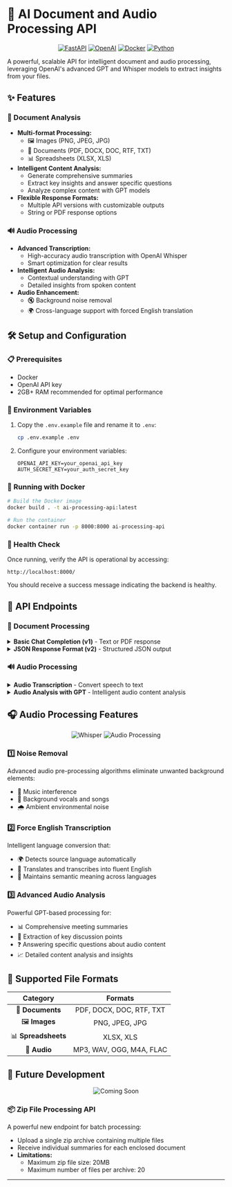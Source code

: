 # 🚀 AI Document and Audio Processing API

<div align="center">

[![FastAPI](https://img.shields.io/badge/FastAPI-005571?style=for-the-badge&logo=fastapi)](https://fastapi.tiangolo.com/)
[![OpenAI](https://img.shields.io/badge/OpenAI-412991?style=for-the-badge&logo=openai&logoColor=white)](https://openai.com/)
[![Docker](https://img.shields.io/badge/Docker-2496ED?style=for-the-badge&logo=docker&logoColor=white)](https://www.docker.com/)
[![Python](https://img.shields.io/badge/Python-3776AB?style=for-the-badge&logo=python&logoColor=white)](https://www.python.org/)

</div>

A powerful, scalable API for intelligent document and audio processing, leveraging OpenAI's advanced GPT and Whisper models to extract insights from your files.

## ✨ Features

### 📄 Document Analysis
- **Multi-format Processing:**
  - 🖼️ Images (PNG, JPEG, JPG)
  - 📝 Documents (PDF, DOCX, DOC, RTF, TXT)
  - 📊 Spreadsheets (XLSX, XLS)
- **Intelligent Content Analysis:**
  - Generate comprehensive summaries
  - Extract key insights and answer specific questions
  - Analyze complex content with GPT models
- **Flexible Response Formats:**
  - Multiple API versions with customizable outputs
  - String or PDF response options

### 🔊 Audio Processing
- **Advanced Transcription:**
  - High-accuracy audio transcription with OpenAI Whisper
  - Smart optimization for clear results
- **Intelligent Audio Analysis:**
  - Contextual understanding with GPT
  - Detailed insights from spoken content
- **Audio Enhancement:**
  - 🔇 Background noise removal
  - 🌍 Cross-language support with forced English translation

## 🛠️ Setup and Configuration

### 📋 Prerequisites

- Docker
- OpenAI API key
- 2GB+ RAM recommended for optimal performance

### 🔐 Environment Variables

1. Copy the `.env.example` file and rename it to `.env`:
   ```bash
   cp .env.example .env
   ```
   
2. Configure your environment variables:
   ```
   OPENAI_API_KEY=your_openai_api_key
   AUTH_SECRET_KEY=your_auth_secret_key
   ```

### 🐳 Running with Docker

```bash
# Build the Docker image
docker build . -t ai-processing-api:latest

# Run the container
docker container run -p 8000:8000 ai-processing-api
```

### 🔄 Health Check

Once running, verify the API is operational by accessing:
```
http://localhost:8000/
```
You should receive a success message indicating the backend is healthy.

## 🔌 API Endpoints

### 📝 Document Processing

<details>
<summary><b>Basic Chat Completion (v1)</b> - Text or PDF response</summary>

#### Endpoint
```
POST /v1/chat-completion
```

#### Request

```bash
curl --location 'http://localhost:8000/v1/chat-completion' \
--header 'Authorization: your_auth_secret_key' \
--form 'file=@"/path/to/document.pdf"' \
--form 'prompt="Summarize this document"' \
--form 'response_type="string"' \
--form 'model_name="gpt-4o-mini"'
```

#### Parameters

| Parameter | Type | Required | Description |
|-----------|------|----------|-------------|
| `file` | File | Yes | The document file (PDF, Image, Word, Excel, etc.) |
| `prompt` | String | Yes | Your instruction for analyzing the document |
| `response_type` | String | No | Response format: `string` or `pdf` (default: `string`) |
| `model_name` | String | No | OpenAI model: `gpt-4o` or `gpt-4o-mini` (default: `gpt-4o-mini`) |
| `sheet_names` | String | No | For Excel files, comma-separated sheet names |

</details>

<details>
<summary><b>JSON Response Format (v2)</b> - Structured JSON output</summary>

#### Endpoint
```
POST /v2/chat-completion
```

#### Request

```bash
curl --location 'http://localhost:8000/v2/chat-completion' \
--header 'Authorization: your_auth_secret_key' \
--form 'file=@"/path/to/document.pdf"' \
--form 'prompt="Summarize this document"' \
--form 'model_name="gpt-4o-mini"' \
--form 'temperature=0.7'
```

#### Parameters

| Parameter | Type | Required | Description |
|-----------|------|----------|-------------|
| `file` | File | Yes | The document file to analyze |
| `prompt` | String | Yes | Your instruction for analyzing the document |
| `model_name` | String | No | OpenAI model: `gpt-4o` or `gpt-4o-mini` (default: `gpt-4o-mini`) |
| `temperature` | Float | No | Model temperature (0.0-2.0) (default: 0.6) |

</details>

### 🔊 Audio Processing

<details>
<summary><b>Audio Transcription</b> - Convert speech to text</summary>

#### Endpoint
```
POST /audio-transcription
```

#### Request

```bash
curl --location 'http://localhost:8000/audio-transcription' \
--header 'Authorization: your_auth_secret_key' \
--form 'file=@"/path/to/audio.mp3"' \
--form 'remove_noise="true"' \
--form 'force_english="true"'
```

#### Parameters

| Parameter | Type | Required | Description |
|-----------|------|----------|-------------|
| `file` | File | Yes | Audio file (mp3, wav, ogg, m4a, flac) |
| `remove_noise` | Boolean | No | Apply noise removal (default: true) |
| `force_english` | Boolean | No | Force English transcription (default: true) |

</details>

<details>
<summary><b>Audio Analysis with GPT</b> - Intelligent audio content analysis</summary>

#### Endpoint
```
POST /audio-analysis
```

#### Request

```bash
curl --location 'http://localhost:8000/audio-analysis' \
--header 'Authorization: your_auth_secret_key' \
--form 'file=@"/path/to/audio.mp3"' \
--form 'prompt="Summarize the key points from this meeting"' \
--form 'remove_noise="true"' \
--form 'force_english="true"' \
--form 'model_name="gpt-4o"'
```

#### Parameters

| Parameter | Type | Required | Description |
|-----------|------|----------|-------------|
| `file` | File | Yes | Audio file to analyze |
| `prompt` | String | Yes | Analysis instructions for GPT |
| `remove_noise` | Boolean | No | Apply noise removal (default: true) |
| `force_english` | Boolean | No | Force English transcription (default: true) |
| `model_name` | String | No | OpenAI model to use (default: `gpt-4o-mini`) |

</details>

## 🎧 Audio Processing Features

<div align="center">
  <img src="https://img.shields.io/badge/Whisper-5A67D8?style=for-the-badge" alt="Whisper" />
  <img src="https://img.shields.io/badge/Audio_Processing-FF5A5F?style=for-the-badge" alt="Audio Processing" />
</div>

### 1️⃣ Noise Removal
Advanced audio pre-processing algorithms eliminate unwanted background elements:
- 🎵 Music interference
- 🎤 Background vocals and songs
- 🌧️ Ambient environmental noise

### 2️⃣ Force English Transcription
Intelligent language conversion that:
- 🌍 Detects source language automatically
- 🔄 Translates and transcribes into fluent English
- 📝 Maintains semantic meaning across languages

### 3️⃣ Advanced Audio Analysis
Powerful GPT-based processing for:
- 📊 Comprehensive meeting summaries
- 🔑 Extraction of key discussion points
- ❓ Answering specific questions about audio content
- 📈 Detailed content analysis and insights

## 📂 Supported File Formats

<div align="center">

| Category | Formats |
|:--------:|:-------:|
| 📝 **Documents** | PDF, DOCX, DOC, RTF, TXT |
| 🖼️ **Images** | PNG, JPEG, JPG |
| 📊 **Spreadsheets** | XLSX, XLS |
| 🎵 **Audio** | MP3, WAV, OGG, M4A, FLAC |

</div>

## 🔮 Future Development

<div align="center">
  <img src="https://img.shields.io/badge/Coming_Soon-34D399?style=for-the-badge" alt="Coming Soon" />
</div>

### 📦 Zip File Processing API
A powerful new endpoint for batch processing:
- Upload a single zip archive containing multiple files
- Receive individual summaries for each enclosed document
- **Limitations:**
  - Maximum zip file size: 20MB
  - Maximum number of files per archive: 20

---

